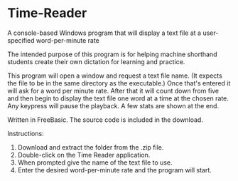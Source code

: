 # Time-Reader
A console-based Windows program that will display a text file at a user-specified word-per-minute rate

The intended purpose of this program is for helping machine shorthand students create their own dictation for learning and practice.

This program will open a window and request a text file name. (It expects the file to be in the 
same directory as the executable.) Once that's entered it will ask for a word per
minute rate. After that it will count down from five and then begin to display the text file one word at a time
at the chosen rate. Any keypress will pause the playback. A few stats are shown at the end.

Written in FreeBasic. The source code is included in the download.

Instructions:
  1. Download and extract the folder from the .zip file.
  2. Double-click on the Time Reader application.
  3. When prompted give the name of the text file to use.
  4. Enter the desired word-per-minute rate and the program will start.
